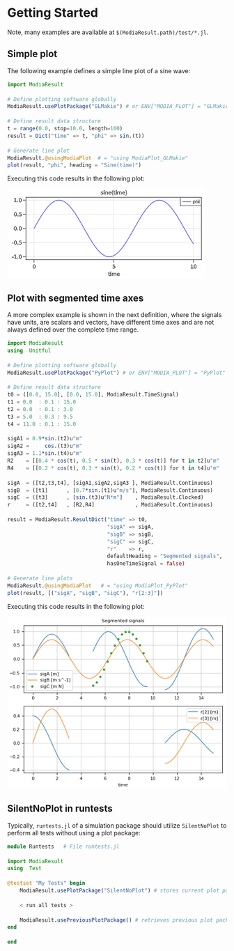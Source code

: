# Getting Started

Note, many examples are available at `$(ModiaResult.path)/test/*.jl`.


## Simple plot

The following example defines a simple line plot of a sine wave:

```julia
import ModiaResult

# Define plotting software globally
ModiaResult.usePlotPackage("GLMakie") # or ENV["MODIA_PLOT"] = "GLMakie"

# Define result data structure
t = range(0.0, stop=10.0, length=100)
result = Dict("time" => t, "phi" => sin.(t))

# Generate line plot
ModiaResult.@usingModiaPlot  # = "using ModiaPlot_GLMakie"
plot(result, "phi", heading = "Sine(time)")
```
Executing this code results in the following plot:

![SinePlot](../resources/images/sine-plot.png)


## Plot with segmented time axes

A more complex example is shown in the next definition, where the signals have units, are scalars and vectors, have different time axes and are not always defined over the complete time range.
 

```julia
import ModiaResult
using  Unitful

# Define plotting software globally
ModiaResult.usePlotPackage("PyPlot") # or ENV["MODIA_PLOT"] = "PyPlot"

# Define result data structure
t0 = ([0.0, 15.0], [0.0, 15.0], ModiaResult.TimeSignal)
t1 = 0.0  : 0.1 : 15.0
t2 = 0.0  : 0.1 : 3.0
t3 = 5.0  : 0.3 : 9.5
t4 = 11.0 : 0.1 : 15.0

sigA1 = 0.9*sin.(t2)u"m"
sigA2 =     cos.(t3)u"m"
sigA3 = 1.1*sin.(t4)u"m"
R2    = [[0.4 * cos(t), 0.5 * sin(t), 0.3 * cos(t)] for t in t2]u"m"
R4    = [[0.2 * cos(t), 0.3 * sin(t), 0.2 * cos(t)] for t in t4]u"m"

sigA  = ([t2,t3,t4], [sigA1,sigA2,sigA3 ], ModiaResult.Continuous)
sigB  = ([t1]      , [0.7*sin.(t1)u"m/s"], ModiaResult.Continuous)
sigC  = ([t3]      , [sin.(t3)u"N*m"]    , ModiaResult.Clocked)
r     = ([t2,t4]   , [R2,R4]             , ModiaResult.Continuous)
    
result = ModiaResult.ResultDict("time" => t0, 
                                "sigA" => sigA,
                                "sigB" => sigB,
                                "sigC" => sigC,
                                "r"    => r,
                                defaultHeading = "Segmented signals",
                                hasOneTimeSignal = false) 
                        
# Generate line plots                     
ModiaResult.@usingModiaPlot   # = "using ModiaPlot_PyPlot"
plot(result, [("sigA", "sigB", "sigC"), "r[2:3]"])
```

Executing this code results in the following plot:

![SegmentedSignalsPlot](../resources/images/segmented-signals-plot.png)


## SilentNoPlot in runtests

Typically, `runtests.jl` of a simulation package should utilize `SilentNoPlot` to perform all 
tests without using a plot package:

```julia
module Runtests   # File runtests.jl

import ModiaResult
using  Test

@testset "My Tests" begin
    ModiaResult.usePlotPackage("SilentNoPlot") # stores current plot package on a stack

    < run all tests >

    ModiaResult.usePreviousPlotPackage() # retrieves previous plot package from stack
end

end
```


